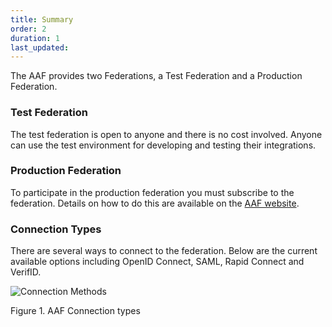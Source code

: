 ```yaml
---
title: Summary
order: 2
duration: 1
last_updated:
---
```


The AAF provides two Federations, a Test Federation and a Production Federation.

### Test Federation

The test federation is open to anyone and there is no cost involved. Anyone can use the test environment for developing and testing their integrations.

### Production Federation

To participate in the production federation you must subscribe to the federation. Details on how to do this are
available on the [AAF website][aaf-website].

[aaf-website]: https://aaf.edu.au/subscribe/who.html

### Connection Types

There are several ways to connect to the federation. Below are the current available options including OpenID 
Connect, SAML, Rapid Connect and VerifID.

![Connection Methods](/assets/images/connect-a-service/Connection-types.png)

Figure 1. AAF Connection types